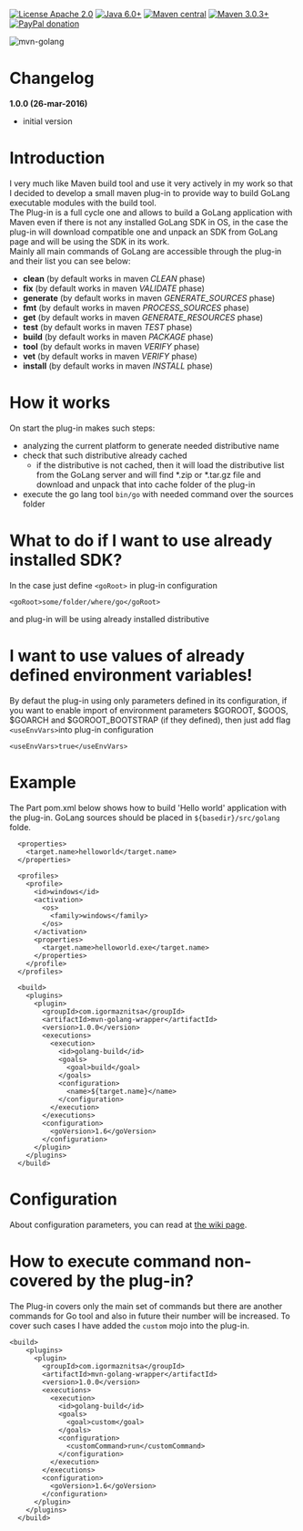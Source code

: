 [![License Apache 2.0](https://img.shields.io/badge/license-Apache%20License%202.0-green.svg)](http://www.apache.org/licenses/LICENSE-2.0)
[![Java 6.0+](https://img.shields.io/badge/java-6.0%2b-green.svg)](http://www.oracle.com/technetwork/java/javase/downloads/index.html)
[![Maven central](https://maven-badges.herokuapp.com/maven-central/com.igormaznitsa/mvn-golang-wrapper/badge.svg)](http://search.maven.org/#artifactdetails|com.igormaznitsa|mvn-golang-wrapper|1.0.0|jar)
[![Maven 3.0.3+](https://img.shields.io/badge/maven-3.0.3%2b-green.svg)](https://maven.apache.org/)
[![PayPal donation](https://img.shields.io/badge/donation-PayPal-red.svg)](https://www.paypal.com/cgi-bin/webscr?cmd=_s-xclick&hosted_button_id=AHWJHJFBAWGL2)

![mvn-golang](https://raw.githubusercontent.com/raydac/mvn-golang/master/assets/mvngolang.png)

# Changelog
__1.0.0 (26-mar-2016)__
- initial version

# Introduction
I very much like Maven build tool and use it very actively in my work so that I decided to develop a small maven plug-in to provide way to build GoLang executable modules with the build tool.   
The Plug-in is a full cycle one and allows to build a GoLang application with Maven even if there is not any installed GoLang SDK in OS, in the case the plug-in will download compatible one and unpack an SDK from GoLang page and will be using the SDK in its work.   
Mainly all main commands of GoLang are accessible through the plug-in and their list you can see below:
* __clean__ (by default works in maven _CLEAN_ phase)
* __fix__ (by default works in maven _VALIDATE_ phase)
* __generate__ (by default works in maven _GENERATE_SOURCES_ phase)
* __fmt__ (by default works in maven _PROCESS_SOURCES_ phase)
* __get__ (by default works in maven _GENERATE_RESOURCES_ phase)
* __test__ (by default works in maven _TEST_ phase)
* __build__ (by default works in maven _PACKAGE_ phase)
* __tool__ (by default works in maven _VERIFY_ phase)
* __vet__ (by default works in maven _VERIFY_ phase)
* __install__ (by default works in maven _INSTALL_ phase)

# How it works
On start the plug-in makes such steps:
- analyzing the current platform to generate needed distributive name
- check that such distributive already cached
  - if the distributive is not cached, then it will load the distributive list from the GoLang server and will find *.zip or *.tar.gz file and download and unpack that into cache folder of the plug-in
- execute the go lang tool `bin/go` with needed command over the sources folder

# What to do if I want to use already installed SDK?
In the case just define `<goRoot>` in plug-in configuration
```
<goRoot>some/folder/where/go</goRoot>
````
and plug-in will be using already installed distributive

# I want to use values of already defined environment variables!
By defaut the plug-in using only parameters defined in its configuration, if you want to enable import of environment parameters $GOROOT, $GOOS, $GOARCH and $GOROOT_BOOTSTRAP (if they defined), then just add flag `<useEnvVars>`into plug-in configuration
```
<useEnvVars>true</useEnvVars>
```

# Example
The Part pom.xml below shows how to build 'Hello world' application with the plug-in. GoLang sources should be placed in `${basedir}/src/golang` folde.
```
  <properties>
    <target.name>helloworld</target.name>
  </properties>

  <profiles>
    <profile> 
      <id>windows</id>
      <activation>
        <os>
          <family>windows</family>
        </os>
      </activation>
      <properties>
        <target.name>helloworld.exe</target.name>
      </properties>
    </profile>
  </profiles>

  <build>
    <plugins>
      <plugin>
        <groupId>com.igormaznitsa</groupId>
        <artifactId>mvn-golang-wrapper</artifactId>
        <version>1.0.0</version>
        <executions>
          <execution>
            <id>golang-build</id>
            <goals>
              <goal>build</goal>
            </goals>
            <configuration>
              <name>${target.name}</name>
            </configuration>
          </execution>
        </executions>
        <configuration>
          <goVersion>1.6</goVersion>
        </configuration>
      </plugin>
    </plugins>
  </build>
```

# Configuration 

About configuration parameters, you can read at [the wiki page](https://github.com/raydac/mvn-golang/wiki/PluginConfigParameters).


# How to execute command non-covered by the plug-in?
The Plug-in covers only the main set of commands but there are another commands for Go tool and also in future their number will be increased. To cover such cases I have added the `custom` mojo into the plug-in.
```
<build>
    <plugins>
      <plugin>
        <groupId>com.igormaznitsa</groupId>
        <artifactId>mvn-golang-wrapper</artifactId>
        <version>1.0.0</version>
        <executions>
          <execution>
            <id>golang-build</id>
            <goals>
              <goal>custom</goal>
            </goals>
            <configuration>
              <customCommand>run</customCommand>
            </configuration>
          </execution>
        </executions>
        <configuration>
          <goVersion>1.6</goVersion>
        </configuration>
      </plugin>
    </plugins>
  </build>
```
